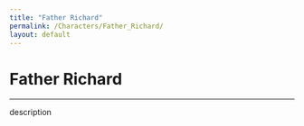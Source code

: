 ```yaml
---
title: "Father Richard"
permalink: /Characters/Father_Richard/
layout: default
---
```

# Father Richard
---
description